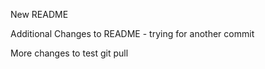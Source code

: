 New README

Additional Changes to README - trying for another commit

More changes to test git pull
